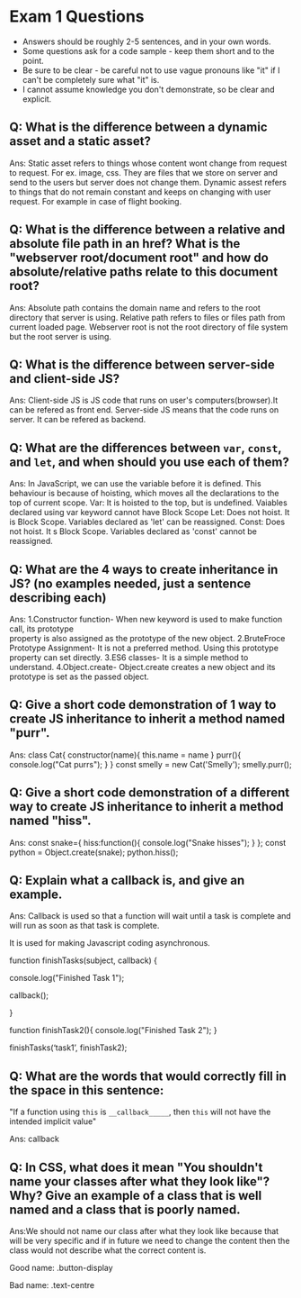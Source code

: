 # Exam 1 Questions

* Answers should be roughly 2-5 sentences, and in your own words.  
* Some questions ask for a code sample - keep them short and to the point.
* Be sure to be clear - be careful not to use vague pronouns like "it" if I can't be completely sure what "it" is.
* I cannot assume knowledge you don't demonstrate, so be clear and explicit.

## Q: What is the difference between a dynamic asset and a static asset?
Ans: Static asset refers to things whose content wont change from request to request. For ex. image, css. They are files that we store on server and send to the users but server does not change them.
Dynamic assest refers to things that do not remain constant and keeps on changing with user request. For example in case of flight booking.

## Q: What is the difference between a relative and absolute file path in an href?  What is the "webserver root/document root" and how do absolute/relative paths relate to this document root?
Ans: Absolute path contains the domain name and refers to the root directory that server is using.
Relative path refers to files or files path from current loaded page.
Webserver root is not the root directory of file system but the root server is using.

## Q: What is the difference between server-side and client-side JS?
Ans: Client-side JS is JS code that runs on user's computers(browser).It can be refered as front end.
Server-side JS means that the code runs on server. It can be refered as backend.

## Q: What are the differences between `var`, `const`, and `let`, and when should you use each of them?
Ans: In JavaScript, we can use the variable before it is defined. This behaviour is because of hoisting, which moves all the declarations to the top of current scope.
Var: It is hoisted to the top, but is undefined. Vaiables declared using var keyword cannot      have Block Scope
Let: Does not hoist. It is Block Scope. Variables declared as 'let' can be reassigned.
Const: Does not hoist. It s Block Scope. Variables declared as 'const' cannot be reassigned.
## Q: What are the 4 ways to create inheritance in JS? (no examples needed, just a sentence describing each)
Ans:  1.Constructor function- When new keyword is used to make function call, its prototype   
       property is also assigned as the prototype of the new object.
      2.BruteFroce Prototype Assignment- It is not a preferred method. Using this prototype property can set directly.
      3.ES6 classes- It is a simple method to understand.
      4.Object.create- Object.create creates a new object and its prototype is set as the passed 
      object.


## Q: Give a short code demonstration of 1 way to create JS inheritance to __inherit__ a method named "purr".
Ans:
     class Cat{
        constructor(name){
            this.name = name
        }
        purr(){
            console.log("Cat purrs");
        }
     }
     const smelly = new Cat('Smelly');
     smelly.purr();
## Q: Give a short code demonstration of a different way to create JS inheritance to __inherit__ a method named "hiss".
Ans: const snake={
        hiss:function(){
            console.log("Snake hisses");
        }
    };
    const python = Object.create(snake);
    python.hiss();


## Q: Explain what a callback is, and give an example.
Ans: Callback is used so that a function will wait until a task is complete and will run as soon as that task is complete.

It is used for making Javascript coding asynchronous.

function finishTasks(subject, callback) {

  console.log("Finished Task 1");

  callback();

}

function finishTask2(){
  console.log("Finished Task 2");
}

finishTasks(‘task1’, finishTask2);
## Q: What are the words that would correctly fill in the space in this sentence:

"If a function using `this` is `__callback_____`, then `this` will not have the intended implicit value"

Ans: callback

## Q: In CSS, what does it mean "You shouldn't name your classes after what they look like"?   Why?  Give an example of a class that is well named and a class that is poorly named.

Ans:We should not name our class after what they look like because that will be very specific and if in future we need to change the content then the class would not describe what the correct content is.

Good name: .button-display

Bad name: .text-centre